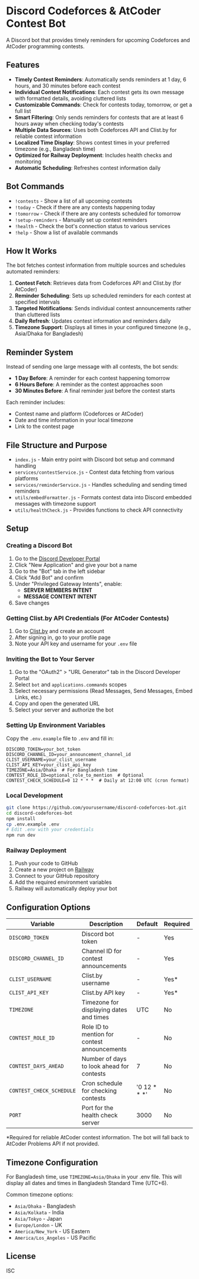 # Discord Codeforces & AtCoder Contest Bot

A Discord bot that provides timely reminders for upcoming Codeforces and AtCoder programming contests.

## Features

- **Timely Contest Reminders**: Automatically sends reminders at 1 day, 6 hours, and 30 minutes before each contest
- **Individual Contest Notifications**: Each contest gets its own message with formatted details, avoiding cluttered lists
- **Customizable Commands**: Check for contests today, tomorrow, or get a full list
- **Smart Filtering**: Only sends reminders for contests that are at least 6 hours away when checking today's contests
- **Multiple Data Sources**: Uses both Codeforces API and Clist.by for reliable contest information
- **Localized Time Display**: Shows contest times in your preferred timezone (e.g., Bangladesh time)
- **Optimized for Railway Deployment**: Includes health checks and monitoring
- **Automatic Scheduling**: Refreshes contest information daily

## Bot Commands

- `!contests` - Show a list of all upcoming contests
- `!today` - Check if there are any contests happening today
- `!tomorrow` - Check if there are any contests scheduled for tomorrow
- `!setup-reminders` - Manually set up contest reminders
- `!health` - Check the bot's connection status to various services
- `!help` - Show a list of available commands

## How It Works

The bot fetches contest information from multiple sources and schedules automated reminders:

1. **Contest Fetch**: Retrieves data from Codeforces API and Clist.by (for AtCoder)
2. **Reminder Scheduling**: Sets up scheduled reminders for each contest at specified intervals
3. **Targeted Notifications**: Sends individual contest announcements rather than cluttered lists
4. **Daily Refresh**: Updates contest information and reminders daily
5. **Timezone Support**: Displays all times in your configured timezone (e.g., Asia/Dhaka for Bangladesh)

## Reminder System

Instead of sending one large message with all contests, the bot sends:

- **1 Day Before**: A reminder for each contest happening tomorrow
- **6 Hours Before**: A reminder as the contest approaches soon
- **30 Minutes Before**: A final reminder just before the contest starts

Each reminder includes:

- Contest name and platform (Codeforces or AtCoder)
- Date and time information in your local timezone
- Link to the contest page

## File Structure and Purpose

- `index.js` - Main entry point with Discord bot setup and command handling
- `services/contestService.js` - Contest data fetching from various platforms
- `services/reminderService.js` - Handles scheduling and sending timed reminders
- `utils/embedFormatter.js` - Formats contest data into Discord embedded messages with timezone support
- `utils/healthCheck.js` - Provides functions to check API connectivity

## Setup

### Creating a Discord Bot

1. Go to the [Discord Developer Portal](https://discord.com/developers/applications)
2. Click "New Application" and give your bot a name
3. Go to the "Bot" tab in the left sidebar
4. Click "Add Bot" and confirm
5. Under "Privileged Gateway Intents", enable:
   - **SERVER MEMBERS INTENT**
   - **MESSAGE CONTENT INTENT**
6. Save changes

### Getting Clist.by API Credentials (For AtCoder Contests)

1. Go to [Clist.by](https://clist.by/) and create an account
2. After signing in, go to your profile page
3. Note your API key and username for your `.env` file

### Inviting the Bot to Your Server

1. Go to the "OAuth2" > "URL Generator" tab in the Discord Developer Portal
2. Select `bot` and `applications.commands` scopes
3. Select necessary permissions (Read Messages, Send Messages, Embed Links, etc.)
4. Copy and open the generated URL
5. Select your server and authorize the bot

### Setting Up Environment Variables

Copy the `.env.example` file to `.env` and fill in:

```
DISCORD_TOKEN=your_bot_token
DISCORD_CHANNEL_ID=your_announcement_channel_id
CLIST_USERNAME=your_clist_username
CLIST_API_KEY=your_clist_api_key
TIMEZONE=Asia/Dhaka  # For Bangladesh time
CONTEST_ROLE_ID=optional_role_to_mention  # Optional
CONTEST_CHECK_SCHEDULE=0 12 * * *  # Daily at 12:00 UTC (cron format)
```

### Local Development

```bash
git clone https://github.com/yourusername/discord-codeforces-bot.git
cd discord-codeforces-bot
npm install
cp .env.example .env
# Edit .env with your credentials
npm run dev
```

### Railway Deployment

1. Push your code to GitHub
2. Create a new project on [Railway](https://railway.app/)
3. Connect to your GitHub repository
4. Add the required environment variables
5. Railway will automatically deploy your bot

## Configuration Options

| Variable                 | Description                                  | Default         | Required |
| ------------------------ | -------------------------------------------- | --------------- | -------- |
| `DISCORD_TOKEN`          | Discord bot token                            | -               | Yes      |
| `DISCORD_CHANNEL_ID`     | Channel ID for contest announcements         | -               | Yes      |
| `CLIST_USERNAME`         | Clist.by username                            | -               | Yes\*    |
| `CLIST_API_KEY`          | Clist.by API key                             | -               | Yes\*    |
| `TIMEZONE`               | Timezone for displaying dates and times      | UTC             | No       |
| `CONTEST_ROLE_ID`        | Role ID to mention for contest announcements | -               | No       |
| `CONTEST_DAYS_AHEAD`     | Number of days to look ahead for contests    | 7               | No       |
| `CONTEST_CHECK_SCHEDULE` | Cron schedule for checking contests          | '0 12 \* \* \*' | No       |
| `PORT`                   | Port for the health check server             | 3000            | No       |

\*Required for reliable AtCoder contest information. The bot will fall back to AtCoder Problems API if not provided.

## Timezone Configuration

For Bangladesh time, use `TIMEZONE=Asia/Dhaka` in your .env file. This will display all dates and times in Bangladesh Standard Time (UTC+6).

Common timezone options:

- `Asia/Dhaka` - Bangladesh
- `Asia/Kolkata` - India
- `Asia/Tokyo` - Japan
- `Europe/London` - UK
- `America/New_York` - US Eastern
- `America/Los_Angeles` - US Pacific

## License

ISC
